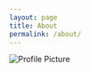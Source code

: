 ```yaml
---
layout: page
title: About
permalink: /about/
---
```


<img src="{{ site.baseurl }}/assets/headerimage3.jpg" title="Profile Picture" class="profile">


